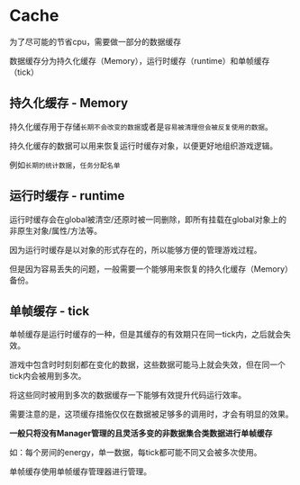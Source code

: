 # Cache

为了尽可能的节省cpu，需要做一部分的数据缓存

数据缓存分为持久化缓存（Memory），运行时缓存（runtime）和单帧缓存（tick）

## 持久化缓存 - Memory

持久化缓存用于存储`长期不会改变的数据`或者是`容易被清理但会被反复使用的数据`。

持久化缓存的数据可以用来恢复运行时缓存对象，以便更好地组织游戏逻辑。

例如`长期的统计数据`，`任务分配名单`

## 运行时缓存 - runtime

运行时缓存会在global被清空/还原时被一同删除，即所有挂载在global对象上的非原生对象/属性/方法等。

因为运行时缓存是以对象的形式存在的，所以能够方便的管理游戏过程。

但是因为容易丢失的问题，一般需要一个能够用来恢复的持久化缓存（Memory）备份。

## 单帧缓存 - tick

单帧缓存是运行时缓存的一种，但是其缓存的有效期只在同一tick内，之后就会失效。

游戏中包含时时刻刻都在变化的数据，这些数据可能马上就会失效，但在同一个tick内会被用到多次。

将这些同时被用到多次的数据缓存一下能够有效提升代码运行效率。

需要注意的是，这项缓存措施仅仅在数据被足够多的调用时，才会有明显的效果。

**一般只将没有Manager管理的且灵活多变的非数据集合类数据进行单帧缓存**

如：每个房间的energy，单一数据，每tick都可能不同又会被多次使用。

单帧缓存使用单帧缓存管理器进行管理。

